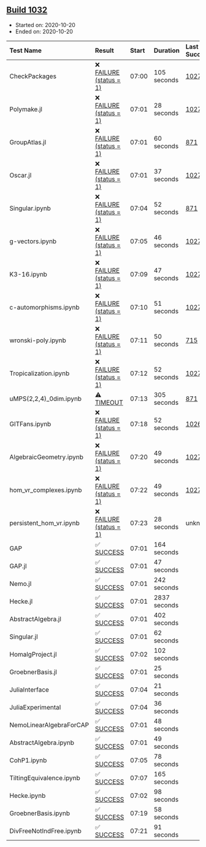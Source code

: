 ## [Build 1032](https://oscarci.mathematik.uni-kl.de/job/oscar-stable/1032/)

* Started on: 2020-10-20
* Ended on: 2020-10-20

| Test Name    | Result | Start | Duration | Last Success | First Failure |
|:-------------|:-------|:------|:---------|:-------------|:--------------|
| CheckPackages | ❌ [FAILURE (status = 1)](https://oscarci.mathematik.uni-kl.de/job/oscar-stable/1032/artifact/logs/build-1032/CheckPackages.log) | 07:00 | 105 seconds | [1027](https://oscarci.mathematik.uni-kl.de/job/oscar-stable/1027/) | [1028](https://oscarci.mathematik.uni-kl.de/job/oscar-stable/1028/) |
| Polymake.jl | ❌ [FAILURE (status = 1)](https://oscarci.mathematik.uni-kl.de/job/oscar-stable/1032/artifact/logs/build-1032/Polymake.jl.log) | 07:01 | 28 seconds | [1027](https://oscarci.mathematik.uni-kl.de/job/oscar-stable/1027/) | [1028](https://oscarci.mathematik.uni-kl.de/job/oscar-stable/1028/) |
| GroupAtlas.jl | ❌ [FAILURE (status = 1)](https://oscarci.mathematik.uni-kl.de/job/oscar-stable/1032/artifact/logs/build-1032/GroupAtlas.jl.log) | 07:01 | 60 seconds | [871](https://oscarci.mathematik.uni-kl.de/job/oscar-stable/871/) | [872](https://oscarci.mathematik.uni-kl.de/job/oscar-stable/872/) |
| Oscar.jl | ❌ [FAILURE (status = 1)](https://oscarci.mathematik.uni-kl.de/job/oscar-stable/1032/artifact/logs/build-1032/Oscar.jl.log) | 07:01 | 37 seconds | [1027](https://oscarci.mathematik.uni-kl.de/job/oscar-stable/1027/) | [1028](https://oscarci.mathematik.uni-kl.de/job/oscar-stable/1028/) |
| Singular.ipynb | ❌ [FAILURE (status = 1)](https://oscarci.mathematik.uni-kl.de/job/oscar-stable/1032/artifact/logs/build-1032/Singular.ipynb.log) | 07:04 | 52 seconds | [871](https://oscarci.mathematik.uni-kl.de/job/oscar-stable/871/) | [872](https://oscarci.mathematik.uni-kl.de/job/oscar-stable/872/) |
| g-vectors.ipynb | ❌ [FAILURE (status = 1)](https://oscarci.mathematik.uni-kl.de/job/oscar-stable/1032/artifact/logs/build-1032/g-vectors.ipynb.log) | 07:05 | 46 seconds | [1027](https://oscarci.mathematik.uni-kl.de/job/oscar-stable/1027/) | [1028](https://oscarci.mathematik.uni-kl.de/job/oscar-stable/1028/) |
| K3-16.ipynb | ❌ [FAILURE (status = 1)](https://oscarci.mathematik.uni-kl.de/job/oscar-stable/1032/artifact/logs/build-1032/K3-16.ipynb.log) | 07:09 | 47 seconds | [1027](https://oscarci.mathematik.uni-kl.de/job/oscar-stable/1027/) | [1028](https://oscarci.mathematik.uni-kl.de/job/oscar-stable/1028/) |
| c-automorphisms.ipynb | ❌ [FAILURE (status = 1)](https://oscarci.mathematik.uni-kl.de/job/oscar-stable/1032/artifact/logs/build-1032/c-automorphisms.ipynb.log) | 07:10 | 51 seconds | [1027](https://oscarci.mathematik.uni-kl.de/job/oscar-stable/1027/) | [1028](https://oscarci.mathematik.uni-kl.de/job/oscar-stable/1028/) |
| wronski-poly.ipynb | ❌ [FAILURE (status = 1)](https://oscarci.mathematik.uni-kl.de/job/oscar-stable/1032/artifact/logs/build-1032/wronski-poly.ipynb.log) | 07:11 | 50 seconds | [715](https://oscarci.mathematik.uni-kl.de/job/oscar-stable/715/) | [716](https://oscarci.mathematik.uni-kl.de/job/oscar-stable/716/) |
| Tropicalization.ipynb | ❌ [FAILURE (status = 1)](https://oscarci.mathematik.uni-kl.de/job/oscar-stable/1032/artifact/logs/build-1032/Tropicalization.ipynb.log) | 07:12 | 52 seconds | [1027](https://oscarci.mathematik.uni-kl.de/job/oscar-stable/1027/) | [1028](https://oscarci.mathematik.uni-kl.de/job/oscar-stable/1028/) |
| uMPS(2,2,4)_0dim.ipynb | ⚠ [TIMEOUT](https://oscarci.mathematik.uni-kl.de/job/oscar-stable/1032/artifact/logs/build-1032/uMPS-2-2-4-_0dim.ipynb.log) | 07:13 | 305 seconds | [871](https://oscarci.mathematik.uni-kl.de/job/oscar-stable/871/) | [872](https://oscarci.mathematik.uni-kl.de/job/oscar-stable/872/) |
| GITFans.ipynb | ❌ [FAILURE (status = 1)](https://oscarci.mathematik.uni-kl.de/job/oscar-stable/1032/artifact/logs/build-1032/GITFans.ipynb.log) | 07:18 | 52 seconds | [1026](https://oscarci.mathematik.uni-kl.de/job/oscar-stable/1026/) | [1027](https://oscarci.mathematik.uni-kl.de/job/oscar-stable/1027/) |
| AlgebraicGeometry.ipynb | ❌ [FAILURE (status = 1)](https://oscarci.mathematik.uni-kl.de/job/oscar-stable/1032/artifact/logs/build-1032/AlgebraicGeometry.ipynb.log) | 07:20 | 49 seconds | [1027](https://oscarci.mathematik.uni-kl.de/job/oscar-stable/1027/) | [1028](https://oscarci.mathematik.uni-kl.de/job/oscar-stable/1028/) |
| hom_vr_complexes.ipynb | ❌ [FAILURE (status = 1)](https://oscarci.mathematik.uni-kl.de/job/oscar-stable/1032/artifact/logs/build-1032/hom_vr_complexes.ipynb.log) | 07:22 | 49 seconds | [1027](https://oscarci.mathematik.uni-kl.de/job/oscar-stable/1027/) | [1028](https://oscarci.mathematik.uni-kl.de/job/oscar-stable/1028/) |
| persistent_hom_vr.ipynb | ❌ [FAILURE (status = 1)](https://oscarci.mathematik.uni-kl.de/job/oscar-stable/1032/artifact/logs/build-1032/persistent_hom_vr.ipynb.log) | 07:23 | 28 seconds | unknown | unknown |
| GAP | ✅ [SUCCESS](https://oscarci.mathematik.uni-kl.de/job/oscar-stable/1032/artifact/logs/build-1032/GAP.log) | 07:01 | 164 seconds |  |  |
| GAP.jl | ✅ [SUCCESS](https://oscarci.mathematik.uni-kl.de/job/oscar-stable/1032/artifact/logs/build-1032/GAP.jl.log) | 07:01 | 47 seconds |  |  |
| Nemo.jl | ✅ [SUCCESS](https://oscarci.mathematik.uni-kl.de/job/oscar-stable/1032/artifact/logs/build-1032/Nemo.jl.log) | 07:01 | 242 seconds |  |  |
| Hecke.jl | ✅ [SUCCESS](https://oscarci.mathematik.uni-kl.de/job/oscar-stable/1032/artifact/logs/build-1032/Hecke.jl.log) | 07:01 | 2837 seconds |  |  |
| AbstractAlgebra.jl | ✅ [SUCCESS](https://oscarci.mathematik.uni-kl.de/job/oscar-stable/1032/artifact/logs/build-1032/AbstractAlgebra.jl.log) | 07:01 | 402 seconds |  |  |
| Singular.jl | ✅ [SUCCESS](https://oscarci.mathematik.uni-kl.de/job/oscar-stable/1032/artifact/logs/build-1032/Singular.jl.log) | 07:01 | 62 seconds |  |  |
| HomalgProject.jl | ✅ [SUCCESS](https://oscarci.mathematik.uni-kl.de/job/oscar-stable/1032/artifact/logs/build-1032/HomalgProject.jl.log) | 07:02 | 102 seconds |  |  |
| GroebnerBasis.jl | ✅ [SUCCESS](https://oscarci.mathematik.uni-kl.de/job/oscar-stable/1032/artifact/logs/build-1032/GroebnerBasis.jl.log) | 07:01 | 25 seconds |  |  |
| JuliaInterface | ✅ [SUCCESS](https://oscarci.mathematik.uni-kl.de/job/oscar-stable/1032/artifact/logs/build-1032/JuliaInterface.log) | 07:04 | 21 seconds |  |  |
| JuliaExperimental | ✅ [SUCCESS](https://oscarci.mathematik.uni-kl.de/job/oscar-stable/1032/artifact/logs/build-1032/JuliaExperimental.log) | 07:04 | 36 seconds |  |  |
| NemoLinearAlgebraForCAP | ✅ [SUCCESS](https://oscarci.mathematik.uni-kl.de/job/oscar-stable/1032/artifact/logs/build-1032/NemoLinearAlgebraForCAP.log) | 07:01 | 48 seconds |  |  |
| AbstractAlgebra.ipynb | ✅ [SUCCESS](https://oscarci.mathematik.uni-kl.de/job/oscar-stable/1032/artifact/logs/build-1032/AbstractAlgebra.ipynb.log) | 07:01 | 49 seconds |  |  |
| CohP1.ipynb | ✅ [SUCCESS](https://oscarci.mathematik.uni-kl.de/job/oscar-stable/1032/artifact/logs/build-1032/CohP1.ipynb.log) | 07:05 | 78 seconds |  |  |
| TiltingEquivalence.ipynb | ✅ [SUCCESS](https://oscarci.mathematik.uni-kl.de/job/oscar-stable/1032/artifact/logs/build-1032/TiltingEquivalence.ipynb.log) | 07:07 | 165 seconds |  |  |
| Hecke.ipynb | ✅ [SUCCESS](https://oscarci.mathematik.uni-kl.de/job/oscar-stable/1032/artifact/logs/build-1032/Hecke.ipynb.log) | 07:02 | 98 seconds |  |  |
| GroebnerBasis.ipynb | ✅ [SUCCESS](https://oscarci.mathematik.uni-kl.de/job/oscar-stable/1032/artifact/logs/build-1032/GroebnerBasis.ipynb.log) | 07:19 | 58 seconds |  |  |
| DivFreeNotIndFree.ipynb | ✅ [SUCCESS](https://oscarci.mathematik.uni-kl.de/job/oscar-stable/1032/artifact/logs/build-1032/DivFreeNotIndFree.ipynb.log) | 07:21 | 91 seconds |  |  |
